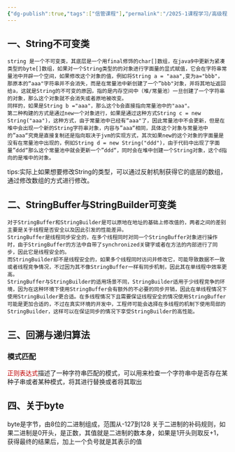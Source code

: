```yaml
---
{"dg-publish":true,"tags":["信管课程"],"permalink":"/2025-1课程学习/高级程序设计/第一章 基础回顾/","dgPassFrontmatter":true,"created":"2024-12-31T12:09:47.553+08:00","updated":"2025-01-08T06:24:21.370+08:00"}
---
```


## 一、String不可变类
	string 是一个不可变类，其底层是一个用final修饰的char[]数组，在java9中更新为紧凑类型的byte[]数组，如果对一个String类型的的对象进行字面量的显式赋值，它会在字符串常量池中开辟一个空间，如果修改这个对象的值，例如将String a = "aaa",变为a="bbb"，那原本的“aaa"字符串并不会消失，而是在常量池中新创建了一个”bbb"对象，并将其地址返回给a，这就是String的不可变的原因，指的是内存空间中（堆/常量池）一旦创建了一个字符串的对象，那么这个对象就不会消失或者原地被改变。
	同样的，如果是String b ="aaa"，那么这个b会直接指向常量池中的"aaa"。
	第二种构建的方式是通过new一个对象进行，如果是通过这种方式String c = new String("aaa")，这种方式，由于常量池中已经有“aaa"了，因此常量池中不会更新，但是在堆中会出现一个新的String字符串对象，内容与”aaa“相同，具体这个对象与常量池中的”aaa“究竟是直接复制还是指向取决于jvm的实现方式，其次如果new的这个对象的字面量是没有在常量池中出现的，例如String d = new String("ddd")，由于代码中出现了字面量”ddd“那么这个常量池中就会更新一个”ddd“，同时会在堆中创建一个String对象，这个d指向的是堆中的对象。

tips:实际上如果想要修改String的类型，可以通过反射机制获得它的底层的数组，通过修改数组的方式进行修改。

## 二、StringBuffer与StringBuilder可变类
	对于StringBuffer和StringBuilder是可以原地在地址的基础上修改值的，两者之间的差别主要是关于线程是否安全以及因此引发的性能差异。
	StringBuffer是线程同步安全的，在多个线程同时对同一个StringBuffer对象进行操作时，由于StringBuffer的方法中自带了synchronized关键字或者在方法的内部进行了同步，因此它是线程安全的。
	而StringBuilder却不是线程安全的，如果多个线程同时访问并修改它，可能导致数据不一致或者线程竞争情况，不过因为其不像StringBuffer一样有同步机制，因此其在单线程中效率更高。
	StringBuffer与StringBuilder的适用场景不同，StringBuilder适用于少线程竞争的环境，因为在这种环境下使用StringBuffer会有额外的不必要的同步开销，因此在单线程情况下使用StringBuilder更合适。在多线程情况下且需要保证线程安全的情况使用StringBuffer可能是更加合适的，不过在真实环境的开发中，工程师可能会选择在多线程的机制下使用局部的StringBuilder，这样可以在保证同步的情况下享受StringBuilder的高性能。

## 三、回溯与递归算法
### 模式匹配
<font color="#c00000">正则表达式</font>描述了一种字符串匹配的模式，可以用来检查一个字符串中是否存在某种子串或者某种模式，将其进行替换或者将其取出

## 四、关于byte
byte是字节，由8位的二进制组成，范围从-127到128
关于二进制的补码规则，如果二进制是0开头，是正数，其值就是二进制的数本身，如果是1开头则取反+1，获得最终的结果后，加上一个负号就是其表示的值